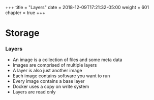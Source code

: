 +++
title = "Layers"
date = 2018-12-09T17:21:32-05:00
weight = 601
chapter = true
+++

# Storage
### Layers

* An image is a collection of files and some meta data
* Images are comprised of multiple layers
* A layer is also just another image
* Each image contains software you want to run 
* Every image contains a base layer
* Docker uses a copy on write system
* Layers are read only
